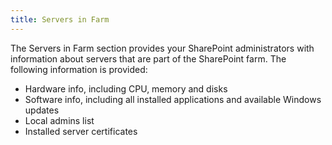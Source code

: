 ```yaml
---
title: Servers in Farm
---
```

The Servers in Farm section provides your SharePoint administrators with information about servers that are part of the SharePoint farm. The following information is provided:

* Hardware info, including CPU, memory and disks
* Software info, including all installed applications and available Windows updates
* Local admins list
* Installed server certificates
